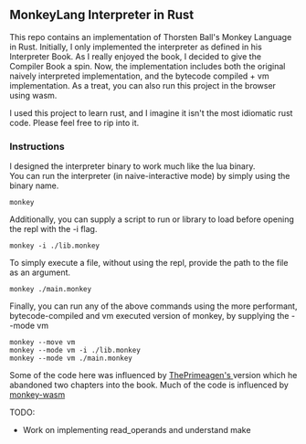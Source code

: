 ## MonkeyLang Interpreter in Rust

This repo contains an implementation of Thorsten Ball's Monkey Language in Rust. 
Initially, I only implemented the interpreter as defined in his Interpreter Book. 
As I really enjoyed the book, I decided to give the Compiler Book a spin.  Now, the 
implementation includes both the original naively interpreted implementation, and the 
bytecode compiled + vm implementation.  As a treat, you can also run this project 
in the browser using wasm. 

I used this project to learn rust, and I imagine it isn't the most idiomatic rust code.
Please feel free to rip into it.

### Instructions

I designed the interpreter binary to work much like the lua binary.  
You can run the interpreter (in naive-interactive mode) by simply using the binary name.

``` 
monkey
```

Additionally, you can supply a script to run or library to load before opening the repl 
with the -i flag. 

``` 
monkey -i ./lib.monkey
```

To simply execute a file, without using the repl, provide the path to the file as an argument. 

``` 
monkey ./main.monkey
```

Finally, you can run any of the above commands using the more performant, 
bytecode-compiled and vm executed version of monkey, by supplying the --mode vm

``` 
monkey --move vm
monkey --mode vm -i ./lib.monkey
monkey --mode vm ./main.monkey 

```

Some of the code here was influenced by [ ThePrimeagen's ](https://github.com/ThePrimeagen) version which he abandoned 
two chapters into the book.  Much of the code is influenced by [monkey-wasm](https://github.com/shioyama18/monkey-wasm/tree/master)



TODO: 
- Work on implementing read_operands and understand make

